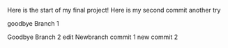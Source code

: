 Here is the start of my final project!
Here is my second commit
another try

goodbye Branch 1

Goodbye Branch 2 edit
Newbranch commit 1
new commit 2
